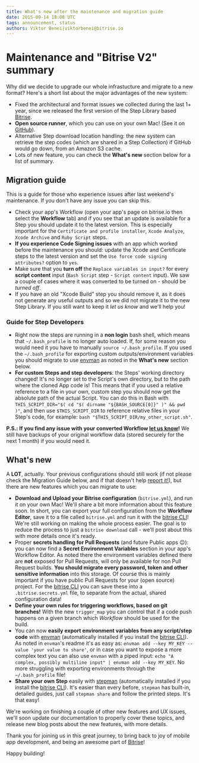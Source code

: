 ```yaml
---
title: What's new after the maintenance and migration guide
date: 2015-09-14 18:08 UTC
tags: announcement, status
authors: Viktor Benei|viktorbenei@bitrise.io
---
```


# Maintenance and "Bitrise V2" summary

Why did we decide to upgrade our whole infrastucture and migrate to a new format? Here's a short list about the major advantages of the new system:

* Fixed the architectural and format issues we collected during the last 1+ year, since we released the first version of the Step Library based [Bitrise](https://www.bitrise.io).
* **Open source runner**, which you can use on your own Mac! (See it on [GitHub](https://github.com/bitrise-io/bitrise)).
* Alternative Step download location handling: the new system can retrieve the step codes (which are shared in a Step Collection) if GitHub would go down, from an Amazon S3 cache.
* Lots of new feature, you can check the **What's new** section below for a list of summary.



## Migration guide

This is a guide for those who experience issues after last weekend's maintenance. If you don't have any issue you can skip this.

* Check your app's Workflow (open your app's page on bitrise.io then select the **Workflow** tab) and if you see that an update is available for a Step you should update it to the latest version. This is especially important for the `Certificate and profile installer`, `Xcode Analyze`, `Xcode Archive` and `Ruby Script` steps.
* **If you experience Code Signing issues** with an app which worked before the maintenance you should: update the Xcode and Certificate steps to the latest version and set the `Use force code signing attributes?` option to `yes`.
* Make sure that you **turn off** the `Replace variables in input?` for every **script content** input (`Bash Script` step - `Script content` input). We saw a couple of cases where it was converted to be turned on - should be *turned off*.
* If you have an old "Xcode Build" step you should remove it, as it does not generate any useful outputs and so we did not migrate it to the new Step Library. If you still want to keep it *let us know* and we'll help you!

### Guide for Step Developers

* Right now the steps are running in a **non login** bash shell, which means that `~/.bash_profile` is no longer auto loaded. If, for some reason you would need it you have to manually `source ~/.bash_profile`. If you used the `~/.bash_profile` for exporting custom outputs/environment variables you should migrate to use [envman](https://github.com/bitrise-io/envman) as noted in the **What's new** section below.
* **For custom Steps and step developers**: the Steps' working directory changed! It's no longer set to the Script's own directory, but to the path where the cloned App code is! This means that if you used a relative reference to a file in your own, custom step you should now get the absolute path of the actual Script. You can do this in Bash with `THIS_SCRIPT_DIR="$( cd "$( dirname "${BASH_SOURCE[0]}" )" && pwd )"`, and then use `$THIS_SCRIPT_DIR` to reference relative files in your Step's code, for example: `bash "$THIS_SCRIPT_DIR/my_other_script.sh"`.

**P.S.: If you find any issue with your converted Workflow [let us know](https://www.bitrise.io/contact)!** We still have backups of your original workflow data (stored securely for the next 1 month) if you would need it.


## What's new

A **LOT**, actually. Your previous configurations should still work (if not please check the Migration Guide below, and if that doesn't help [report it!](https://www.bitrise.io/contact)), but there are new features which you can migrate to use:

* **Download and Upload your Bitrise configuration** (`bitrise.yml`), and run it on your own Mac! We'll share a bit more information about this feature soon. In short, you can export your full configuration from the **Workflow Editor**, save it to a file called `bitrise.yml` and run it with the [bitrise CLI](https://github.com/bitrise-io/bitrise)! We're still working on making the whole process easier. The goal is to reduce the process to just a `bitrise download` call - we'll post about this with more details once it's ready.
* Proper **secrets handling for Pull Requests** (and future Public apps 😉): you can now find a **Secret Environment Variables** section in your app's Workflow Editor. As noted there the environment variables defined there are **not** exposed for Pull Requests, will only be available for non Pull Request builds. **You should migrate every password, token and other sensitive information** into this storage. Of course this is mainly important if you have public Pull Requests for your (open source) project. For the [bitrise CLI](https://github.com/bitrise-io/bitrise) you can save these into a `.bitrise.secrets.yml` file, to separate from the actual, shared configuration data!
* **Define your own rules for triggering workflows, based on git branches!** With the new `trigger_map` you can control that if a code push happens on a given branch which *Workflow* should be used for the build.
* You can now **easily export environment variables from any script/step code** with [envman](https://github.com/bitrise-io/envman) (automatically installed if you install the [bitrise CLI](https://github.com/bitrise-io/bitrise)). As noted in `envman`'s readme it's as easy as: `envman add --key MY_KEY --value 'your value to share'`, or in case you want to expose a more complex text you can also use `envman` with a piped input: `echo "A complex, possibly multiline input" | envman add --key MY_KEY`. No more struggling with exporting environments through the `~/.bash_profile` file!
* **Share your own Step** easily with [stepman](https://github.com/bitrise-io/stepman) (automatically installed if you install the [bitrise CLI](https://github.com/bitrise-io/bitrise)). It's easier than every before, `stepman` has built-in, detailed guides, just call `stepman share` and follow the printed steps. It's that easy!

We're working on finishing a couple of other new features and UX issues, we'll soon update our documentation to properly cover these topics, and release new blog posts about the new features, with more details.


Thank you for joining us in this great journey, to bring back to joy of mobile app development, and being an awesome part of [Bitrise](https://www.bitrise.io)!

Happy building!
